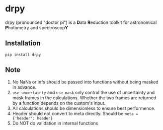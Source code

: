 # drpy
drpy (pronounced "doctor pi") is a **D**ata **R**eduction toolkit for astronomical **P**hotometry and spectroscop**Y**

## Installation

```
pip install drpy
```

## Note

1. No NaNs or infs should be passed into functions without being masked in advance.
2. `use_uncertainty` and `use_mask` only control the use of uncertainty and mask frames in the calculations. Whether the two frames are returned by a function depends on the custom's input.
3. All calculations should be dimensionless to ensure best performence.
4. Header should not convert to meta directly. Should be ```meta = {'header': header}```
5. Do NOT do validation in internal functions

